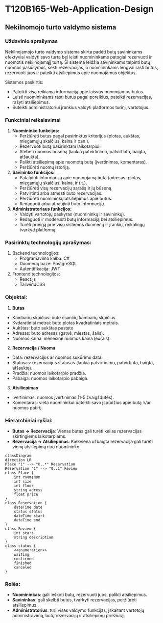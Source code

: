 # T120B165-Web-Application-Design

## Nekilnomojo turto valdymo sistema

### Uždavinio aprašymas

Nekilnojamojo turto valdymo sistema skirta padėti butų savininkams efektyviai valdyti savo turtą bei leisti nuomininkams patogiai rezervuoti ir nuomotis nekilnojamąjį turtą. Ši sistema leidžia savininkams talpinti butų nuomos pasiūlymus, sekti rezervacijas, o nuomininkams lengvai rasti butus, rezervuoti juos ir pateikti atsiliepimus apie nuomojamus objektus.

Sistemos paskirtis:

- Pateikti visą reikiamą informaciją apie laisvus nuomojamus butus.
- Leisti nuomininkams rasti butus pagal poreikius, pateikti rezervacijas, rašyti atsiliepimus.
- Suteikti administratoriui įrankius valdyti platformos turinį, vartotojus.

### Funkciniai reikalavimai

1. **Nuomininko funkcijos:**
   - Peržiūrėti butus pagal pasirinktus kriterijus (plotas, aukštas, miegamųjų skaičius, kaina ir pan.).
   - Rezervuoti butą pasirinktam laikotarpiui.
   - Stebėti nuomos būseną (laukia patvirtinimo, patvirtinta, baigta, atšaukta).
   - Palikti atsiliepimą apie nuomotą butą (įvertinimas, komentaras).
   - Peržiūrėti nuomų istoriją.
2. **Savininko funkcijos:**
   - Patalpinti informaciją apie nuomojamą butą (adresas, plotas, miegamųjų skaičius, kaina, ir t.t.).
   - Peržiūrėti visų rezervacijų sąrašą ir jų būseną.
   - Patvirtinti arba atmesti buto rezervacijas.
   - Peržiūrėti nuomininkų atsiliepimus apie butus.
   - Redaguoti arba atnaujinti buto informaciją.
3. **Administratoriaus funkcijos:**
   - Valdyti vartotojų paskyras (nuomininkų ir savininkų).
   - Redaguoti ir moderuoti butų informaciją bei atsiliepimus.
   - Turėti prieigą prie visų sistemos duomenų ir įrankių, reikalingų tvarkyti platformą.

### Pasirinktų technologijų aprašymas:

1. Backend technologijos:
   - Programavimo kalba: C#
   - Duomenų bazė: PostgreSQL
   - Autentifikacija: JWT
2. Frontend technologijos:
   - React.js
   - TailwindCSS

### Objektai:

1. **Butas**

- Kambarių skaičius: bute esančių kambarių skaičius.
- Kvdaratiniai metrai: buto plotas kvadratiniais metrais.
- Aukštas: buto aukštas pastate
- Adresas: buto adresas (gatvė, miestas, šalis).
- Nuomos kaina: mėnesinė nuomos kaina (eurais).

2. **Rezervacija / Nuoma**

- Data: rezervacijos ar nuomos sukūrimo data.
- Statusas: rezervacijos statusas (laukia patvirtinimo, patvirtinta, baigta, atšauktą).
- Pradžia: nuomos laikotarpio pradžia.
- Pabaiga: nuomos laikotarpio pabaiga.

3. **Atsiliepimas**

- Ivertinimas: nuomos įvertinimas (1-5 žvaigždutės).
- Komentaras: vieta nuomininkui pateikti savo įspūdžius apie butą ir/ar nuomos patirtį.

### Hierarchiniai ryšiai:

- **Butas -> Rezervacija**: Vienas butas gali turėti kelias rezervacijas skirtingiems laikotarpiams.
- **Rezervacija -> Atsiliepimas**: Kiekviena užbaigta rezervacija gali turėti vieną atsiliepimą nuo nuomininko.

```mermaid
classDiagram
direction LR
Place "1" --> "0..*" Reservation
Reservation "1" --> "0..1" Review
class Place {
    int roomsNum
    int size
    int floor
    string adress
    float price
}
class Reservation {
    dateTime date
    status status
    dateTime start
    dateTime end
}
class Review {
    int stars
    string description
}
class status {
    <<enumeration>>
    waiting
    confirmed
    finished
    canceled
}
```

### Rolės:

- **Nuomininkas**: gali ieškoti butų, rezervuoti juos, palikti atsiliepimus.
- **Savininkas**: gali skelbti butus, tvarkyti rezervacijas, peržiūrėti atsiliepimus.
- **Administratorius**: turi visas valdymo funkcijas, įskaitant vartotojų administravimą, butų rezervacijų ir atsiliepimų priežiūrą.
